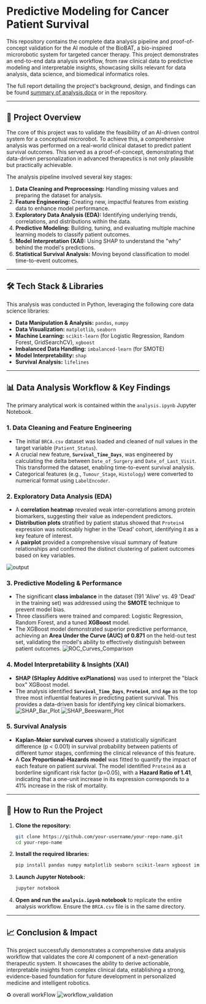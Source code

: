 # Predictive Modeling for Cancer Patient Survival

This repository contains the complete data analysis pipeline and proof-of-concept validation for the AI module of the BioBAT, a bio-inspired microrobotic system for targeted cancer therapy. This project demonstrates an end-to-end data analysis workflow, from raw clinical data to predictive modeling and interpretable insights, showcasing skills relevant for data analysis, data science, and biomedical informatics roles.

The full report detailing the project's background, design, and findings can be found [summary of analysis.docx](https://github.com/user-attachments/files/20903528/summary.of.analysis.docx) or in the repository.

 <!-- It's highly recommended to add a key image like the comparison table or ROC curve here -->

---

## 📂 Project Overview

The core of this project was to validate the feasibility of an AI-driven control system for a conceptual microrobot. To achieve this, a comprehensive analysis was performed on a real-world clinical dataset to predict patient survival outcomes. This served as a proof-of-concept, demonstrating that data-driven personalization in advanced therapeutics is not only plausible but practically achievable.

The analysis pipeline involved several key stages:
1.  **Data Cleaning and Preprocessing:** Handling missing values and preparing the dataset for analysis.
2.  **Feature Engineering:** Creating new, impactful features from existing data to enhance model performance.
3.  **Exploratory Data Analysis (EDA):** Identifying underlying trends, correlations, and distributions within the data.
4.  **Predictive Modeling:** Building, tuning, and evaluating multiple machine learning models to classify patient outcomes.
5.  **Model Interpretation (XAI):** Using SHAP to understand the "why" behind the model's predictions.
6.  **Statistical Survival Analysis:** Moving beyond classification to model time-to-event outcomes.

---

## 🛠️ Tech Stack & Libraries

This analysis was conducted in Python, leveraging the following core data science libraries:

- **Data Manipulation & Analysis:** `pandas`, `numpy`
- **Data Visualization:** `matplotlib`, `seaborn`
- **Machine Learning:** `scikit-learn` (for Logistic Regression, Random Forest, GridSearchCV), `xgboost`
- **Imbalanced Data Handling:** `imbalanced-learn` (for SMOTE)
- **Model Interpretability:** `shap`
- **Survival Analysis:** `lifelines`

---

## 📊 Data Analysis Workflow & Key Findings

The primary analytical work is contained within the `analysis.ipynb` Jupyter Notebook.

### 1. Data Cleaning and Feature Engineering
- The initial `BRCA.csv` dataset was loaded and cleaned of null values in the target variable (`Patient_Status`).
- A crucial new feature, **`Survival_Time_Days`**, was engineered by calculating the delta between `Date_of_Surgery` and `Date_of_Last_Visit`. This transformed the dataset, enabling time-to-event survival analysis.
- Categorical features (e.g., `Tumour_Stage`, `Histology`) were converted to numerical format using `LabelEncoder`.

### 2. Exploratory Data Analysis (EDA)
- A **correlation heatmap** revealed weak inter-correlations among protein biomarkers, suggesting their value as independent predictors.
- **Distribution plots** stratified by patient status showed that `Protein4` expression was noticeably higher in the 'Dead' cohort, identifying it as a key feature of interest.
- A **pairplot** provided a comprehensive visual summary of feature relationships and confirmed the distinct clustering of patient outcomes based on key variables.

![output](https://github.com/user-attachments/assets/abfa323d-8054-4f76-858e-d023a7c8fda1)

 <!-- Add your pairplot here -->

### 3. Predictive Modeling & Performance
- The significant **class imbalance** in the dataset (191 'Alive' vs. 49 'Dead' in the training set) was addressed using the **SMOTE** technique to prevent model bias.
- Three classifiers were trained and compared: Logistic Regression, Random Forest, and a tuned **XGBoost** model.
- The XGBoost model demonstrated superior predictive performance, achieving an **Area Under the Curve (AUC) of 0.871** on the held-out test set, validating the model's ability to effectively distinguish between patient outcomes.
![ROC_Curves_Comparison](https://github.com/user-attachments/assets/0d45b221-5e60-43bd-aa67-fb364ec0932b)
 <!-- Add your ROC curve plot here -->

### 4. Model Interpretability & Insights (XAI)
- **SHAP (SHapley Additive exPlanations)** was used to interpret the "black box" XGBoost model.
- The analysis identified **`Survival_Time_Days`**, **`Protein4`**, and **`Age`** as the top three most influential features in predicting patient survival. This provides a data-driven basis for identifying key clinical biomarkers.
![SHAP_Bar_Plot](https://github.com/user-attachments/assets/15915199-0f59-42f9-bf4c-6a0633a47507)
![SHAP_Beeswarm_Plot](https://github.com/user-attachments/assets/23f7caa2-25e1-4aa1-bbb3-f0769a8a4d57)

 <!-- Add your SHAP bar plot here -->

### 5. Survival Analysis
- **Kaplan-Meier survival curves** showed a statistically significant difference (p < 0.001) in survival probability between patients of different tumor stages, confirming the clinical relevance of this feature.
- A **Cox Proportional-Hazards model** was fitted to quantify the impact of each feature on patient survival. The model identified `Protein4` as a borderline significant risk factor (p=0.05), with a **Hazard Ratio of 1.41**, indicating that a one-unit increase in its expression corresponds to a 41% increase in the risk of mortality.

---

## 🚀 How to Run the Project

1.  **Clone the repository:**
    ```bash
    git clone https://github.com/your-username/your-repo-name.git
    cd your-repo-name
    ```

2.  **Install the required libraries:**
    ```bash
    pip install pandas numpy matplotlib seaborn scikit-learn xgboost imbalanced-learn shap lifelines jupyter
    ```

3.  **Launch Jupyter Notebook:**
    ```bash
    jupyter notebook
    ```

4.  **Open and run the `analysis.ipynb` notebook** to replicate the entire analysis workflow. Ensure the `BRCA.csv` file is in the same directory.

---

## 📈 Conclusion & Impact

This project successfully demonstrates a comprehensive data analysis workflow that validates the core AI component of a next-generation therapeutic system. It showcases the ability to derive actionable, interpretable insights from complex clinical data, establishing a strong, evidence-based foundation for future development in personalized medicine and intelligent robotics.

♻️ overall workFlow
![workflow_validation](https://github.com/user-attachments/assets/40a8ba6a-17f2-4e39-b289-0be773216a95)

